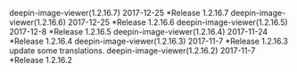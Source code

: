 deepin-image-viewer(1.2.16.7) 2017-12-25
    *Release 1.2.16.7
deepin-image-viewer(1.2.16.6) 2017-12-25
    *Release 1.2.16.6
deepin-image-viewer(1.2.16.5) 2017-12-8
    *Release 1.2.16.5
deepin-image-viewer(1.2.16.4) 2017-11-24
    *Release 1.2.16.4
deepin-image-viewer(1.2.16.3) 2017-11-7
    *Release 1.2.16.3
    update some translations.
deepin-image-viewer(1.2.16.2) 2017-11-7
    *Release 1.2.16.2
